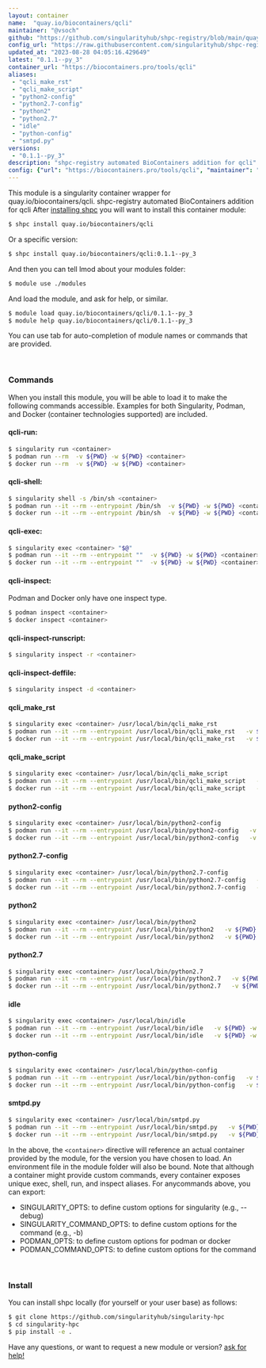 ```yaml
---
layout: container
name:  "quay.io/biocontainers/qcli"
maintainer: "@vsoch"
github: "https://github.com/singularityhub/shpc-registry/blob/main/quay.io/biocontainers/qcli/container.yaml"
config_url: "https://raw.githubusercontent.com/singularityhub/shpc-registry/main/quay.io/biocontainers/qcli/container.yaml"
updated_at: "2023-08-28 04:05:16.429649"
latest: "0.1.1--py_3"
container_url: "https://biocontainers.pro/tools/qcli"
aliases:
 - "qcli_make_rst"
 - "qcli_make_script"
 - "python2-config"
 - "python2.7-config"
 - "python2"
 - "python2.7"
 - "idle"
 - "python-config"
 - "smtpd.py"
versions:
 - "0.1.1--py_3"
description: "shpc-registry automated BioContainers addition for qcli"
config: {"url": "https://biocontainers.pro/tools/qcli", "maintainer": "@vsoch", "description": "shpc-registry automated BioContainers addition for qcli", "latest": {"0.1.1--py_3": "sha256:b2f1b1f4091576604c683c1a2ede7fbb16dd069307ed50e6dbd888d999176da4"}, "tags": {"0.1.1--py_3": "sha256:b2f1b1f4091576604c683c1a2ede7fbb16dd069307ed50e6dbd888d999176da4"}, "docker": "quay.io/biocontainers/qcli", "aliases": {"qcli_make_rst": "/usr/local/bin/qcli_make_rst", "qcli_make_script": "/usr/local/bin/qcli_make_script", "python2-config": "/usr/local/bin/python2-config", "python2.7-config": "/usr/local/bin/python2.7-config", "python2": "/usr/local/bin/python2", "python2.7": "/usr/local/bin/python2.7", "idle": "/usr/local/bin/idle", "python-config": "/usr/local/bin/python-config", "smtpd.py": "/usr/local/bin/smtpd.py"}}
---
```


This module is a singularity container wrapper for quay.io/biocontainers/qcli.
shpc-registry automated BioContainers addition for qcli
After [installing shpc](#install) you will want to install this container module:


```bash
$ shpc install quay.io/biocontainers/qcli
```

Or a specific version:

```bash
$ shpc install quay.io/biocontainers/qcli:0.1.1--py_3
```

And then you can tell lmod about your modules folder:

```bash
$ module use ./modules
```

And load the module, and ask for help, or similar.

```bash
$ module load quay.io/biocontainers/qcli/0.1.1--py_3
$ module help quay.io/biocontainers/qcli/0.1.1--py_3
```

You can use tab for auto-completion of module names or commands that are provided.

<br>

### Commands

When you install this module, you will be able to load it to make the following commands accessible.
Examples for both Singularity, Podman, and Docker (container technologies supported) are included.

#### qcli-run:

```bash
$ singularity run <container>
$ podman run --rm  -v ${PWD} -w ${PWD} <container>
$ docker run --rm  -v ${PWD} -w ${PWD} <container>
```

#### qcli-shell:

```bash
$ singularity shell -s /bin/sh <container>
$ podman run --it --rm --entrypoint /bin/sh  -v ${PWD} -w ${PWD} <container>
$ docker run --it --rm --entrypoint /bin/sh  -v ${PWD} -w ${PWD} <container>
```

#### qcli-exec:

```bash
$ singularity exec <container> "$@"
$ podman run --it --rm --entrypoint ""  -v ${PWD} -w ${PWD} <container> "$@"
$ docker run --it --rm --entrypoint ""  -v ${PWD} -w ${PWD} <container> "$@"
```

#### qcli-inspect:

Podman and Docker only have one inspect type.

```bash
$ podman inspect <container>
$ docker inspect <container>
```

#### qcli-inspect-runscript:

```bash
$ singularity inspect -r <container>
```

#### qcli-inspect-deffile:

```bash
$ singularity inspect -d <container>
```


#### qcli_make_rst

```bash
$ singularity exec <container> /usr/local/bin/qcli_make_rst
$ podman run --it --rm --entrypoint /usr/local/bin/qcli_make_rst   -v ${PWD} -w ${PWD} <container> -c " $@"
$ docker run --it --rm --entrypoint /usr/local/bin/qcli_make_rst   -v ${PWD} -w ${PWD} <container> -c " $@"
```


#### qcli_make_script

```bash
$ singularity exec <container> /usr/local/bin/qcli_make_script
$ podman run --it --rm --entrypoint /usr/local/bin/qcli_make_script   -v ${PWD} -w ${PWD} <container> -c " $@"
$ docker run --it --rm --entrypoint /usr/local/bin/qcli_make_script   -v ${PWD} -w ${PWD} <container> -c " $@"
```


#### python2-config

```bash
$ singularity exec <container> /usr/local/bin/python2-config
$ podman run --it --rm --entrypoint /usr/local/bin/python2-config   -v ${PWD} -w ${PWD} <container> -c " $@"
$ docker run --it --rm --entrypoint /usr/local/bin/python2-config   -v ${PWD} -w ${PWD} <container> -c " $@"
```


#### python2.7-config

```bash
$ singularity exec <container> /usr/local/bin/python2.7-config
$ podman run --it --rm --entrypoint /usr/local/bin/python2.7-config   -v ${PWD} -w ${PWD} <container> -c " $@"
$ docker run --it --rm --entrypoint /usr/local/bin/python2.7-config   -v ${PWD} -w ${PWD} <container> -c " $@"
```


#### python2

```bash
$ singularity exec <container> /usr/local/bin/python2
$ podman run --it --rm --entrypoint /usr/local/bin/python2   -v ${PWD} -w ${PWD} <container> -c " $@"
$ docker run --it --rm --entrypoint /usr/local/bin/python2   -v ${PWD} -w ${PWD} <container> -c " $@"
```


#### python2.7

```bash
$ singularity exec <container> /usr/local/bin/python2.7
$ podman run --it --rm --entrypoint /usr/local/bin/python2.7   -v ${PWD} -w ${PWD} <container> -c " $@"
$ docker run --it --rm --entrypoint /usr/local/bin/python2.7   -v ${PWD} -w ${PWD} <container> -c " $@"
```


#### idle

```bash
$ singularity exec <container> /usr/local/bin/idle
$ podman run --it --rm --entrypoint /usr/local/bin/idle   -v ${PWD} -w ${PWD} <container> -c " $@"
$ docker run --it --rm --entrypoint /usr/local/bin/idle   -v ${PWD} -w ${PWD} <container> -c " $@"
```


#### python-config

```bash
$ singularity exec <container> /usr/local/bin/python-config
$ podman run --it --rm --entrypoint /usr/local/bin/python-config   -v ${PWD} -w ${PWD} <container> -c " $@"
$ docker run --it --rm --entrypoint /usr/local/bin/python-config   -v ${PWD} -w ${PWD} <container> -c " $@"
```


#### smtpd.py

```bash
$ singularity exec <container> /usr/local/bin/smtpd.py
$ podman run --it --rm --entrypoint /usr/local/bin/smtpd.py   -v ${PWD} -w ${PWD} <container> -c " $@"
$ docker run --it --rm --entrypoint /usr/local/bin/smtpd.py   -v ${PWD} -w ${PWD} <container> -c " $@"
```



In the above, the `<container>` directive will reference an actual container provided
by the module, for the version you have chosen to load. An environment file in the
module folder will also be bound. Note that although a container
might provide custom commands, every container exposes unique exec, shell, run, and
inspect aliases. For anycommands above, you can export:

 - SINGULARITY_OPTS: to define custom options for singularity (e.g., --debug)
 - SINGULARITY_COMMAND_OPTS: to define custom options for the command (e.g., -b)
 - PODMAN_OPTS: to define custom options for podman or docker
 - PODMAN_COMMAND_OPTS: to define custom options for the command

<br>

### Install

You can install shpc locally (for yourself or your user base) as follows:

```bash
$ git clone https://github.com/singularityhub/singularity-hpc
$ cd singularity-hpc
$ pip install -e .
```

Have any questions, or want to request a new module or version? [ask for help!](https://github.com/singularityhub/singularity-hpc/issues)